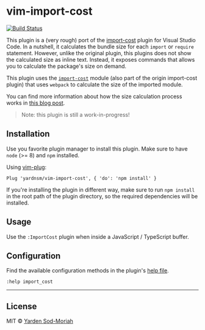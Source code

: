 # vim-import-cost

[![Build Status](https://travis-ci.org/yardnsm/vim-import-cost.svg?branch=master)](https://travis-ci.org/yardnsm/vim-import-cost)

This plugin is a (very rough) port of the [import-cost](https://github.com/wix/import-cost) plugin
for Visual Studio Code. In a nutshell, it calculates the bundle size for each `import` or `require`
statement. However, unlike the original plugin, this plugins does not show the calculated size as
inline text. Instead, it exposes commands that allows you to calculate the package's size on demand.

This plugin uses the
[`import-cost`](https://github.com/wix/import-cost/tree/master/packages/import-cost) module (also
part of the origin import-cost plugin) that uses `webpack` to calculate the size of the imported
module.

You can find more information about how the size calculation process works in [this blog
post](https://hackernoon.com/keep-your-bundle-size-under-control-with-import-cost-vscode-extension-5d476b3c5a76).

> Note: this plugin is still a work-in-progress!

## Installation

Use you favorite plugin manager to install this plugin. Make sure to have `node` (>= 8) and `npm`
installed.

Using [vim-plug](https://github.com/junegunn/vim-plug):

```vim
Plug 'yardnsm/vim-import-cost', { 'do': 'npm install' }
```

If you're installing the plugin in different way, make sure to run `npm install` in the root path of
the plugin directory, so the required dependencies will be installed.

## Usage

Use the `:ImportCost` plugin when inside a JavaScript / TypeScript buffer.

## Configuration

Find the available configuration methods in the plugin's [help file](./doc/import_cost.txt).

```vim
:help import_cost
```

---

## License

MIT © [Yarden Sod-Moriah](http://yardnsm.net/)
